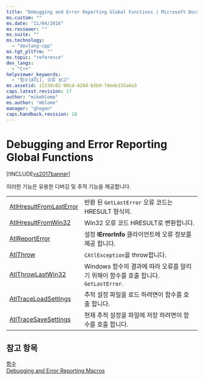 ```yaml
---
title: "Debugging and Error Reporting Global Functions | Microsoft Docs"
ms.custom: ""
ms.date: "11/04/2016"
ms.reviewer: ""
ms.suite: ""
ms.technology: 
  - "devlang-cpp"
ms.tgt_pltfrm: ""
ms.topic: "reference"
dev_langs: 
  - "C++"
helpviewer_keywords: 
  - "함수[ATL], 오류 보고"
ms.assetid: 11339c02-98cd-428d-b3b9-7deeb155a6a3
caps.latest.revision: 17
author: "mikeblome"
ms.author: "mblome"
manager: "ghogen"
caps.handback.revision: 18
---
```

# Debugging and Error Reporting Global Functions
[!INCLUDE[vs2017banner](../../assembler/inline/includes/vs2017banner.md)]

이러한 기능은 유용한 디버깅 및 추적 기능을 제공합니다.  
  
|||  
|-|-|  
|[AtlHresultFromLastError](../Topic/AtlHresultFromLastError.md)|반환 된 `GetLastError` 오류 코드는 HRESULT 형식의.|  
|[AtlHresultFromWin32](../Topic/AtlHresultFromWin32.md)|Win32 오류 코드 HRESULT로 변환합니다.|  
|[AtlReportError](../Topic/AtlReportError.md)|설정  **IErrorInfo** 클라이언트에 오류 정보를 제공 합니다.|  
|[AtlThrow](../Topic/AtlThrow.md)|`CAtlException`을 throw합니다.|  
|[AtlThrowLastWin32](../Topic/AtlThrowLastWin32.md)|Windows 함수의 결과에 따라 오류를 알리기 위해이 함수를 호출 합니다. `GetLastError`.|  
|[AtlTraceLoadSettings](../../misc/atltraceloadsettings.md)|추적 설정 파일을 로드 하려면이 함수를 호출 합니다.|  
|[AtlTraceSaveSettings](../../misc/atltracesavesettings.md)|현재 추적 설정을 파일에 저장 하려면이 함수를 호출 합니다.|  
  
## 참고 항목  
 [함수](../../atl/reference/atl-functions.md)   
 [Debugging and Error Reporting Macros](../../atl/reference/debugging-and-error-reporting-macros.md)